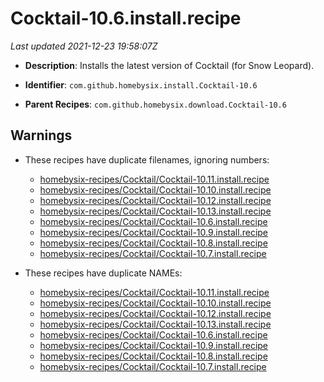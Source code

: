# Cocktail-10.6.install.recipe

_Last updated 2021-12-23 19:58:07Z_

- **Description**: Installs the latest version of Cocktail (for Snow Leopard).

- **Identifier**: `com.github.homebysix.install.Cocktail-10.6`

- **Parent Recipes**: `com.github.homebysix.download.Cocktail-10.6`

## Warnings

- These recipes have duplicate filenames, ignoring numbers:
    - [homebysix-recipes/Cocktail/Cocktail-10.11.install.recipe](/autopkg-dupe-tracker/homebysix-recipes/Cocktail/Cocktail-10.11.install.recipe)
    - [homebysix-recipes/Cocktail/Cocktail-10.10.install.recipe](/autopkg-dupe-tracker/homebysix-recipes/Cocktail/Cocktail-10.10.install.recipe)
    - [homebysix-recipes/Cocktail/Cocktail-10.12.install.recipe](/autopkg-dupe-tracker/homebysix-recipes/Cocktail/Cocktail-10.12.install.recipe)
    - [homebysix-recipes/Cocktail/Cocktail-10.13.install.recipe](/autopkg-dupe-tracker/homebysix-recipes/Cocktail/Cocktail-10.13.install.recipe)
    - [homebysix-recipes/Cocktail/Cocktail-10.6.install.recipe](/autopkg-dupe-tracker/homebysix-recipes/Cocktail/Cocktail-10.6.install.recipe)
    - [homebysix-recipes/Cocktail/Cocktail-10.9.install.recipe](/autopkg-dupe-tracker/homebysix-recipes/Cocktail/Cocktail-10.9.install.recipe)
    - [homebysix-recipes/Cocktail/Cocktail-10.8.install.recipe](/autopkg-dupe-tracker/homebysix-recipes/Cocktail/Cocktail-10.8.install.recipe)
    - [homebysix-recipes/Cocktail/Cocktail-10.7.install.recipe](/autopkg-dupe-tracker/homebysix-recipes/Cocktail/Cocktail-10.7.install.recipe)

- These recipes have duplicate NAMEs:
    - [homebysix-recipes/Cocktail/Cocktail-10.11.install.recipe](/autopkg-dupe-tracker/homebysix-recipes/Cocktail/Cocktail-10.11.install.recipe)
    - [homebysix-recipes/Cocktail/Cocktail-10.10.install.recipe](/autopkg-dupe-tracker/homebysix-recipes/Cocktail/Cocktail-10.10.install.recipe)
    - [homebysix-recipes/Cocktail/Cocktail-10.12.install.recipe](/autopkg-dupe-tracker/homebysix-recipes/Cocktail/Cocktail-10.12.install.recipe)
    - [homebysix-recipes/Cocktail/Cocktail-10.13.install.recipe](/autopkg-dupe-tracker/homebysix-recipes/Cocktail/Cocktail-10.13.install.recipe)
    - [homebysix-recipes/Cocktail/Cocktail-10.6.install.recipe](/autopkg-dupe-tracker/homebysix-recipes/Cocktail/Cocktail-10.6.install.recipe)
    - [homebysix-recipes/Cocktail/Cocktail-10.9.install.recipe](/autopkg-dupe-tracker/homebysix-recipes/Cocktail/Cocktail-10.9.install.recipe)
    - [homebysix-recipes/Cocktail/Cocktail-10.8.install.recipe](/autopkg-dupe-tracker/homebysix-recipes/Cocktail/Cocktail-10.8.install.recipe)
    - [homebysix-recipes/Cocktail/Cocktail-10.7.install.recipe](/autopkg-dupe-tracker/homebysix-recipes/Cocktail/Cocktail-10.7.install.recipe)
